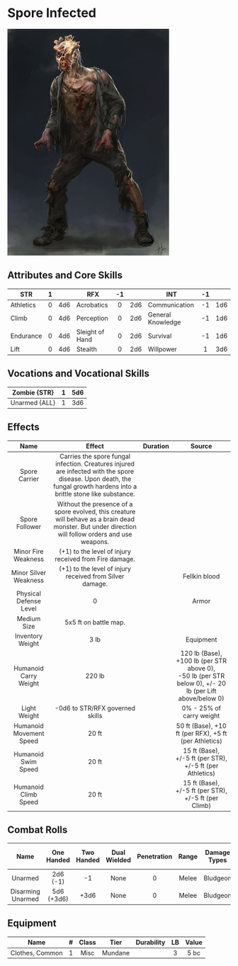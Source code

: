 # Spore Infected

![img](SporeInfected.png)

## Attributes and Core Skills

| STR       | 1 |    | RFX             | -1 |    | INT               | -1 |    |
| --------- | :-: | :-: | --------------- | :-: | :-: | ----------------- | :-: | :-: |
| Athletics | 0 | 4d6 | Acrobatics      | 0 | 2d6 | Communication     | -1 | 1d6 |
| Climb     | 0 | 4d6 | Perception      | 0 | 2d6 | General Knowledge | -1 | 1d6 |
| Endurance | 0 | 4d6 | Sleight of Hand | 0 | 2d6 | Survival          | -1 | 1d6 |
| Lift      | 0 | 4d6 | Stealth         | 0 | 2d6 | Willpower         | 1 | 3d6 |

## Vocations and Vocational Skills

| Zombie {STR}  | 1 | 5d6 |
| ------------- | :-: | :-: |
| Unarmed {ALL} | 1 | 3d6 |

## Effects

|          Name          |                                                                                Effect                                                                                | Duration |                                                    Source                                                    |
| :---------------------: | :-------------------------------------------------------------------------------------------------------------------------------------------------------------------: | :------: | :----------------------------------------------------------------------------------------------------------: |
|      Spore Carrier      | Carries the spore fungal infection. Creatures injured are infected with the spore disease. Upon death, the fungal growth hardens into a brittle stone like substance. |          |                                                                                                              |
|     Spore Follower     |          Without the presence of a spore evolved, this creature will behave as a brain dead monster. But under direction will follow orders and use weapons.          |          |                                                                                                              |
|   Minor Fire Weakness   |                                                     (+1) to the level of injury<br />received from Fire damage.                                                     |          |                                                                                                              |
|  Minor Silver Weakness  |                                                     (+1) to the level of injury<br />received from Silver damage.                                                     |          |                                                Fellkin blood                                                |
| Physical Defense Level |                                                                                   0                                                                                   |          |                                                    Armor                                                    |
|       Medium Size       |                                                                         5x5 ft on battle map.                                                                         |          |                                                                                                              |
|    Inventory Weight    |                                                                                 3 lb                                                                                 |          |                                                  Equipment                                                  |
|  Humanoid Carry Weight  |                                                                                220 lb                                                                                |          | 120 lb (Base), +100 lb (per STR above 0),<br />-50 lb (per STR below 0), +/- 20 lb (per Lift above/below 0) |
|      Light Weight      |                                                                    -0d6 to STR/RFX governed skills                                                                    |          |                                           0% - 25% of carry weight                                           |
| Humanoid Movement Speed |                                                                                 20 ft                                                                                 |          |                            50 ft (Base), +10 ft (per RFX), +5 ft (per Athletics)                            |
|   Humanoid Swim Speed   |                                                                                 20 ft                                                                                 |          |                          15 ft (Base), +/-5 ft (per STR), +/-5 ft (per Athletics)                          |
|  Humanoid Climb Speed  |                                                                                 20 ft                                                                                 |          |                             15 ft (Base), +/-5 ft (per STR), +/-5 ft (per Climb)                             |

## Combat Rolls

|       Name       | One<br />Handed | Two<br />Handed | Dual<br />Wielded | Penetration | Range | Damage<br />Types | Engageable<br />Opponents | Area Of<br />Effect | Resource<br />Class |
| :---------------: | :-------------: | :-------------: | :---------------: | :---------: | :---: | :---------------: | :-----------------------: | :-----------------: | :-----------------: |
|      Unarmed      |  2d6<br />(-1)  |       -1       |       None       |      0      | Melee |     Bludgeon     |           Rapid           |        None        |        None        |
| Disarming Unarmed | 5d6<br />(+3d6) |      +3d6      |       None       |      0      | Melee |     Bludgeon     |           Rapid           |        None        |        None        |

## Equipment

| Name            | # | Class |  Tier  | Durability | LB | Value |
| --------------- | :-: | :---: | :-----: | :--------: | :-: | :---: |
| Clothes, Common | 1 | Misc | Mundane |            | 3 | 5 bc |
